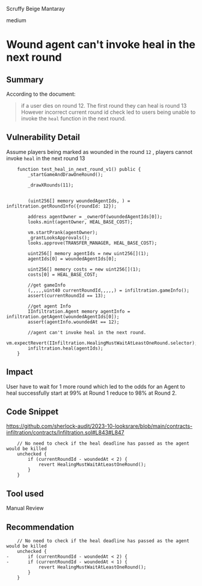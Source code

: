 Scruffy Beige Mantaray

medium

# Wound agent can't invoke heal in the next round
## Summary
According to the document:

> if a user dies on round 12. The first round they can heal is round 13
However incorrect current round id check led to users being unable to invoke the `heal` function in the next round.

## Vulnerability Detail 
Assume players being marked as wounded in the round `12` , players cannot invoke  `heal` in the next round 13

```solidity
    function test_heal_in_next_round_v1() public {
        _startGameAndDrawOneRound();

        _drawXRounds(11);


        (uint256[] memory woundedAgentIds, ) = infiltration.getRoundInfo({roundId: 12});

        address agentOwner = _ownerOf(woundedAgentIds[0]);
        looks.mint(agentOwner, HEAL_BASE_COST);

        vm.startPrank(agentOwner);
        _grantLooksApprovals();
        looks.approve(TRANSFER_MANAGER, HEAL_BASE_COST);

        uint256[] memory agentIds = new uint256[](1);
        agentIds[0] = woundedAgentIds[0];

        uint256[] memory costs = new uint256[](1);
        costs[0] = HEAL_BASE_COST;

        //get gameInfo
        (,,,,,uint40 currentRoundId,,,,,) = infiltration.gameInfo();
        assert(currentRoundId == 13);

        //get agent Info
        IInfiltration.Agent memory agentInfo = infiltration.getAgent(woundedAgentIds[0]);
        assert(agentInfo.woundedAt == 12);

        //agent can't invoke heal in the next round.
        vm.expectRevert(IInfiltration.HealingMustWaitAtLeastOneRound.selector);
        infiltration.heal(agentIds);
    }
```

## Impact
User have to wait for 1 more round which led to the odds for an Agent to heal successfully start at 99% at Round 1 reduce to 98% at Round 2.

## Code Snippet
https://github.com/sherlock-audit/2023-10-looksrare/blob/main/contracts-infiltration/contracts/Infiltration.sol#L843#L847

```solidity
    // No need to check if the heal deadline has passed as the agent would be killed
    unchecked {
        if (currentRoundId - woundedAt < 2) {
            revert HealingMustWaitAtLeastOneRound();
        }
    }
```

## Tool used

Manual Review

## Recommendation
```solidity
    // No need to check if the heal deadline has passed as the agent would be killed
    unchecked {
-       if (currentRoundId - woundedAt < 2) {
-       if (currentRoundId - woundedAt < 1) {
            revert HealingMustWaitAtLeastOneRound();
        }
    }
```